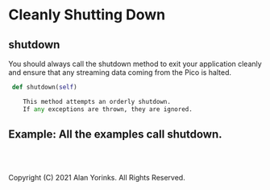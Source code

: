# Cleanly Shutting Down

## shutdown
You should always call the shutdown method to exit your application cleanly and
ensure that any streaming data coming from the Pico is halted.

```python
 def shutdown(self)

    This method attempts an orderly shutdown.
    If any exceptions are thrown, they are ignored.
```
## Example: All the examples call shutdown.

<br>
<br>

Copyright (C) 2021 Alan Yorinks. All Rights Reserved.
